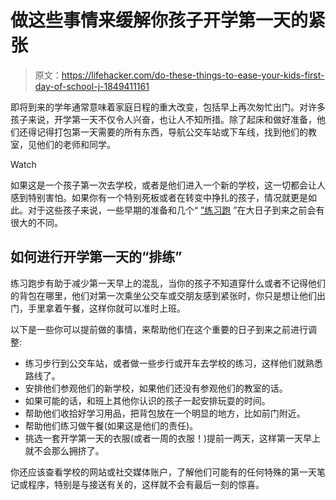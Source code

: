 # 做这些事情来缓解你孩子开学第一天的紧张

> 原文：<https://lifehacker.com/do-these-things-to-ease-your-kids-first-day-of-school-j-1849411161>

即将到来的学年通常意味着家庭日程的重大改变，包括早上再次匆忙出门。对许多孩子来说，开学第一天不仅令人兴奋，也让人不知所措。除了起床和做好准备，他们还得记得打包第一天需要的所有东西，导航公交车站或下车线，找到他们的教室，见他们的老师和同学。

Watch

如果这是一个孩子第一次去学校，或者是他们进入一个新的学校，这一切都会让人感到特别害怕。如果你有一个特别死板或者在转变中挣扎的孩子，情况就更是如此。对于这些孩子来说，一些早期的准备和几个“ [”练习跑](https://www.educationcorner.com/adjusting-to-a-new-school.html) ”在大日子到来之前会有很大的不同。

## 如何进行开学第一天的“排练”

练习跑步有助于减少第一天早上的混乱，当你的孩子不知道穿什么或者不记得他们的背包在哪里，他们对第一次乘坐公交车或交朋友感到紧张时，你只是想让他们出门，手里拿着午餐，这样你就可以准时上班。

以下是一些你可以提前做的事情，来帮助他们在这个重要的日子到来之前进行调整:

*   练习步行到公交车站，或者做一些步行或开车去学校的练习，这样他们就熟悉路线了。
*   安排他们参观他们的新学校，如果他们还没有参观他们的教室的话。
*   如果可能的话，和班上其他你认识的孩子一起安排玩耍的时间。
*   帮助他们收拾好学习用品，把背包放在一个明显的地方，比如前门附近。
*   帮助他们练习做午餐(如果这是他们的责任)。
*   挑选一套开学第一天的衣服(或者一周的衣服！)提前一两天，这样第一天早上就不会那么拥挤了。

你还应该查看学校的网站或社交媒体账户，了解他们可能有的任何特殊的第一天笔记或程序，特别是与接送有关的，这样就不会有最后一刻的惊喜。